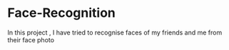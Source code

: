 # Face-Recognition
In this project , I have tried to recognise faces of my friends and me from their face photo
